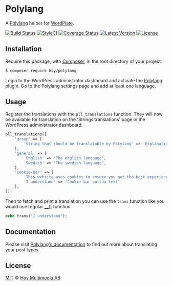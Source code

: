 # Polylang

A [Polylang](https://wordpress.org/plugins/polylang) helper for [WordPlate](https://wordplate.github.io).

[![Build Status](https://img.shields.io/travis/hoy/polylang/master.svg?style=flat)](https://travis-ci.org/hoy/polylang)
[![StyleCI](https://styleci.io/repos/58547586/shield?style=flat)](https://styleci.io/repos/58547586)
[![Coverage Status](https://img.shields.io/codecov/c/github/hoy/polylang.svg?style=flat)](https://codecov.io/github/hoy/polylang)
[![Latest Version](https://img.shields.io/github/release/hoy/polylang.svg?style=flat)](https://github.com/hoy/polylang/releases)
[![License](https://img.shields.io/packagist/l/hoy/polylang.svg?style=flat)](https://packagist.org/packages/hoy/polylang)

## Installation

Require this package, with [Composer](https://getcomposer.org), in the root directory of your project.

```bash
$ composer require hoy/polylang
```

Login to the WordPress administrator dashboard and activate the [Polylang](https://wordpress.org/plugins/polylang) plugin. Go to the Polylang settings page and add at least one language.

## Usage

Register the translations with the `pll_translations` function. They will now be available for translation on the 'Strings translations' page in the WordPress administrator dashboard.

```php
pll_translations([
    'group' => [
        'String that should be translatable by Polylang' => 'Explanation of how the string is used',
    ],
    'general' => [
        'English' => 'The english language',
        'Swedish' => 'The swedish language',
    ],
    'cookie-bar' => [
        'This website uses cookies to ensure you get the best experience on our website.' => 'Cookie bar message',
        'I understand' => 'Cookie bar button text'
    ],
]);
```

Then to fetch and print a translation you can use the `trans` function like you would use regular [__()](https://developer.wordpress.org/reference/functions/__) function.

```php
echo trans('I understand');
```

## Documentation

Please visit [Polylang's documentation](https://wordpress.org/plugins/polylang) to find out more about translating your post types.

## License

[MIT](LICENSE) © [Hoy Multimedia AB](http://hoy.se)

